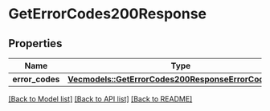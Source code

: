 # GetErrorCodes200Response

## Properties

Name | Type | Description | Notes
------------ | ------------- | ------------- | -------------
**error_codes** | [**Vec<models::GetErrorCodes200ResponseErrorCodesInner>**](get_error_codes_200_response_errorCodes_inner.md) |  | 

[[Back to Model list]](../README.md#documentation-for-models) [[Back to API list]](../README.md#documentation-for-api-endpoints) [[Back to README]](../README.md)



